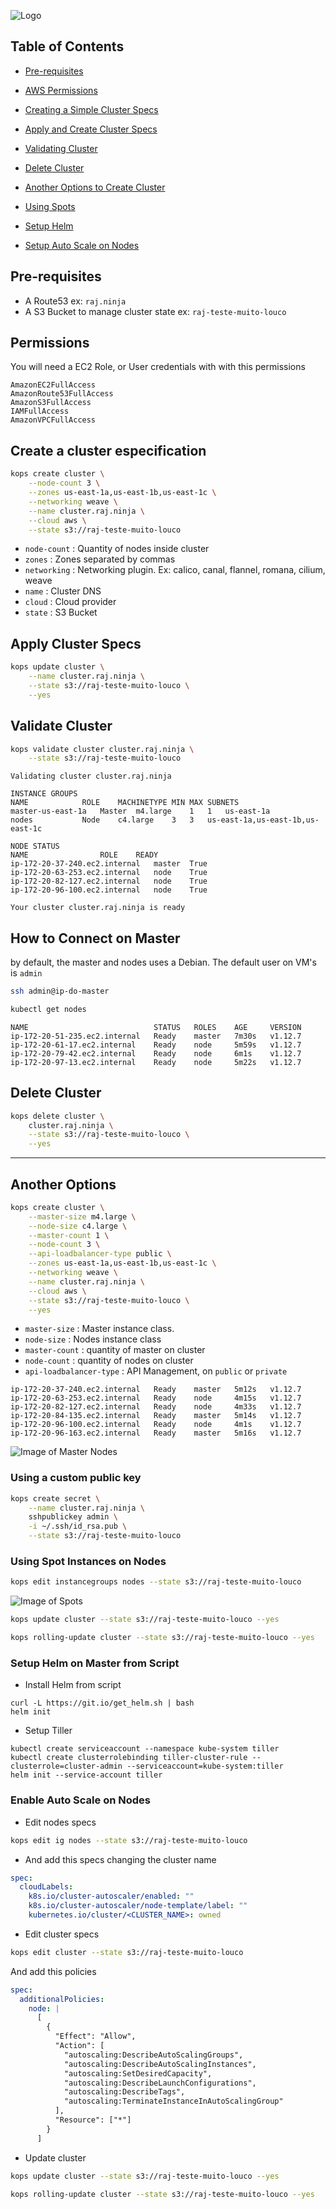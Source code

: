
![Logo](.github/images/kops-aws.png)

## Table of Contents

* [Pre-requisites](#Pre-requisites)

* [AWS Permissions](#Permissions)

* [Creating a Simple Cluster Specs](#Create-a-cluster-especification)

* [Apply and Create Cluster Specs](#Apply-cluster-specs)

* [Validating Cluster](#Validate-cluster)

* [Delete Cluster](#Delete-Cluster)

* [Another Options to Create Cluster](#Another-Options)

* [Using Spots](#Using-Spot-Instances-on-Nodes)

* [Setup Helm](#Setup-Helm-on-Master-from-Script)

* [Setup Auto Scale on Nodes](#Enable-Auto-Scale-on-Nodes)

## Pre-requisites

* A Route53 ex: `raj.ninja`
* A S3 Bucket to manage cluster state ex: `raj-teste-muito-louco`

## Permissions

You will need a EC2 Role, or User credentials with with this permissions

```
AmazonEC2FullAccess
AmazonRoute53FullAccess
AmazonS3FullAccess
IAMFullAccess
AmazonVPCFullAccess
```


## Create a cluster especification

```bash
kops create cluster \
    --node-count 3 \
    --zones us-east-1a,us-east-1b,us-east-1c \
    --networking weave \
    --name cluster.raj.ninja \
    --cloud aws \
    --state s3://raj-teste-muito-louco
```

* `node-count` : Quantity of nodes inside cluster
* `zones` : Zones separated by commas
* `networking` : Networking plugin. Ex: calico, canal, flannel, romana, cilium, weave
* `name` : Cluster DNS
* `cloud` : Cloud provider
* `state` : S3 Bucket


## Apply Cluster Specs

```bash
kops update cluster \
    --name cluster.raj.ninja \
    --state s3://raj-teste-muito-louco \
    --yes
```


## Validate Cluster

```bash
kops validate cluster cluster.raj.ninja \
    --state s3://raj-teste-muito-louco
```

```
Validating cluster cluster.raj.ninja

INSTANCE GROUPS
NAME			ROLE	MACHINETYPE	MIN	MAX	SUBNETS
master-us-east-1a	Master	m4.large	1	1	us-east-1a
nodes			Node	c4.large	3	3	us-east-1a,us-east-1b,us-east-1c

NODE STATUS
NAME				ROLE	READY
ip-172-20-37-240.ec2.internal	master	True
ip-172-20-63-253.ec2.internal	node	True
ip-172-20-82-127.ec2.internal	node	True
ip-172-20-96-100.ec2.internal	node	True

Your cluster cluster.raj.ninja is ready
```

## How to Connect on Master

by default, the master and nodes uses a Debian. The default user on VM's is `admin`

```bash
ssh admin@ip-do-master
```


```bash
kubectl get nodes
```

```
NAME                            STATUS   ROLES    AGE     VERSION
ip-172-20-51-235.ec2.internal   Ready    master   7m30s   v1.12.7
ip-172-20-61-17.ec2.internal    Ready    node     5m59s   v1.12.7
ip-172-20-79-42.ec2.internal    Ready    node     6m1s    v1.12.7
ip-172-20-97-13.ec2.internal    Ready    node     5m22s   v1.12.7
```

## Delete Cluster

```bash
kops delete cluster \
    cluster.raj.ninja \
    --state s3://raj-teste-muito-louco \
    --yes
```
------

## Another Options

```bash
kops create cluster \
    --master-size m4.large \
    --node-size c4.large \
    --master-count 1 \
    --node-count 3 \
    --api-loadbalancer-type public \
    --zones us-east-1a,us-east-1b,us-east-1c \
    --networking weave \
    --name cluster.raj.ninja \
    --cloud aws \
    --state s3://raj-teste-muito-louco \
    --yes
```

* `master-size` : Master instance class.
* `node-size` : Nodes instance class
* `master-count` : quantity of master on cluster
* `node-count` : quantity of nodes on cluster
* `api-loadbalancer-type` : API Management, on `public` or `private`


```
ip-172-20-37-240.ec2.internal   Ready    master   5m12s   v1.12.7
ip-172-20-63-253.ec2.internal   Ready    node     4m15s   v1.12.7
ip-172-20-82-127.ec2.internal   Ready    node     4m33s   v1.12.7
ip-172-20-84-135.ec2.internal   Ready    master   5m14s   v1.12.7
ip-172-20-96-100.ec2.internal   Ready    node     4m1s    v1.12.7
ip-172-20-96-163.ec2.internal   Ready    master   5m16s   v1.12.7
```

![Image of Master Nodes](.github/images/master-node-count.png)

### Using a custom public key

```bash
kops create secret \
    --name cluster.raj.ninja \
    sshpublickey admin \
    -i ~/.ssh/id_rsa.pub \
    --state s3://raj-teste-muito-louco
```


### Using Spot Instances on Nodes

```bash
kops edit instancegroups nodes --state s3://raj-teste-muito-louco
```

![Image of Spots](.github/images/spot-edit.png)

```bash
kops update cluster --state s3://raj-teste-muito-louco --yes
```

```bash
kops rolling-update cluster --state s3://raj-teste-muito-louco --yes
```

### Setup Helm on Master from Script

* Install Helm from script
```
curl -L https://git.io/get_helm.sh | bash
helm init
```

* Setup Tiller
```
kubectl create serviceaccount --namespace kube-system tiller
kubectl create clusterrolebinding tiller-cluster-rule --clusterrole=cluster-admin --serviceaccount=kube-system:tiller
helm init --service-account tiller
```

### Enable Auto Scale on Nodes

* Edit nodes specs

```bash
kops edit ig nodes --state s3://raj-teste-muito-louco
```
* And add this specs changing the cluster name

```yml
spec:
  cloudLabels:
    k8s.io/cluster-autoscaler/enabled: ""
    k8s.io/cluster-autoscaler/node-template/label: ""
    kubernetes.io/cluster/<CLUSTER_NAME>: owned

```

* Edit cluster specs

```bash
kops edit cluster --state s3://raj-teste-muito-louco
```

And add this policies

```yml
spec:
  additionalPolicies:
    node: |
      [
        {
          "Effect": "Allow",
          "Action": [
            "autoscaling:DescribeAutoScalingGroups",
            "autoscaling:DescribeAutoScalingInstances",
            "autoscaling:SetDesiredCapacity",
            "autoscaling:DescribeLaunchConfigurations",
            "autoscaling:DescribeTags",
            "autoscaling:TerminateInstanceInAutoScalingGroup"
          ],
          "Resource": ["*"]
        }
      ]
```

* Update cluster

```bash
kops update cluster --state s3://raj-teste-muito-louco --yes
```

```bash
kops rolling-update cluster --state s3://raj-teste-muito-louco --yes
```
